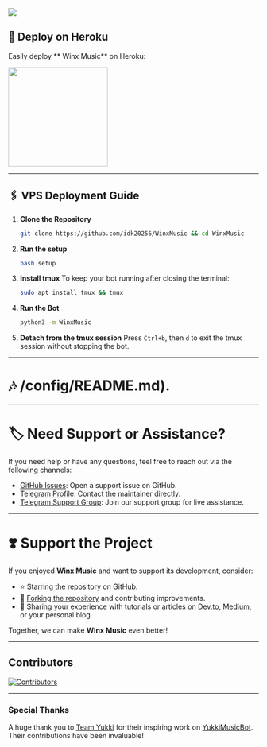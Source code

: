 <img src="https://user-images.githubusercontent.com/73097560/115834477-dbab4500-a447-11eb-908a-139a6edaec5c.gif"> 

## 🚀 Deploy on Heroku

Easily deploy ** Winx Music** on Heroku:

<a href="https://dashboard.heroku.com/new?template=https://github.com/idk20256/WinxMusic"><img src="https://img.shields.io/badge/Deploy%20To%20Heroku-red?style=for-the-badge&logo=heroku" width="200"/></a>

---

## 🖇️ VPS Deployment Guide

1. **Clone the Repository**
   ```bash
   git clone https://github.com/idk20256/WinxMusic && cd WinxMusic
   ```

2. **Run the setup**
   ```bash
   bash setup
   ```

3. **Install tmux**
   To keep your bot running after closing the terminal:
   ```bash
   sudo apt install tmux && tmux
   ```

4. **Run the Bot**
   ```bash
   python3 -m WinxMusic
   ```

5. **Detach from the tmux session**
   Press `Ctrl+b`, then `d` to exit the tmux session without stopping the bot.

___

# 🎶 /config/README.md).

---

# 🏷 Need Support or Assistance?

If you need help or have any questions, feel free to reach out via the following channels:

- [GitHub Issues](https://github.com/idk20256/WinxMusic/issues/new?assignees=&labels=question&title=support%3A+&body=%23+Support+Question):
  Open a support issue on GitHub.
- [Telegram Profile](https://t.me/mrootx): Contact the maintainer directly.
- [Telegram Support Group](https://t.me/zeatapistore): Join our support group for live assistance.

---

# ❣️ Support the Project

If you enjoyed **Winx Music** and want to support its development, consider:

- ⭐ [Starring the repository](https://github.com/idk20256/WinxMusic) on GitHub.
- 🍴 [Forking the repository](https://github.com/idk20256/WinxMusic) and contributing improvements.
- 📝 Sharing your experience with tutorials or articles on [Dev.to](https://dev.to/), [Medium](https://medium.com/), or
  your personal blog.

Together, we can make **Winx Music** even better!

---

## Contributors

[![Contributors](https://contrib.nn.ci/api?repo=idk20256/WinxMusic&radius=100)](https://github.com/idk20256/WinxMusic/graphs/contributors)

---

### Special Thanks

A huge thank you to [Team Yukki](https://github.com/TeamYukki) for their inspiring work
on [YukkiMusicBot](https://github.com/TeamYukki/YukkiMusicBot). Their contributions have been invaluable!
